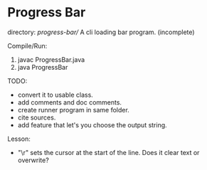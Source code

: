 # Progress Bar
directory: *progress-bar/* 
A cli loading bar program. (incomplete)

Compile/Run:
1. javac ProgressBar.java
2. java ProgressBar

TODO:
- convert it to usable class.
- add comments and doc comments.
- create runner program in same folder.
- cite sources.
- add feature that let's you choose the output string.

Lesson:
- "\r" sets the cursor at the start of the line. Does it clear text or overwrite?
